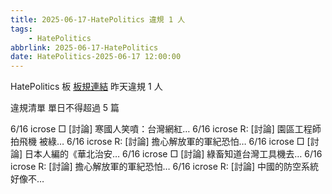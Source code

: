 ```yaml
---
title: 2025-06-17-HatePolitics 違規 1 人
tags:
    - HatePolitics
abbrlink: 2025-06-17-HatePolitics
date: HatePolitics-2025-06-17 12:00:00
---
```

HatePolitics 板 [板規連結](https://www.ptt.cc/bbs/HatePolitics/M.1617115262.A.D60.html)
昨天違規 1 人
<!-- more -->

違規清單
單日不得超過 5 篇

6/16 icrose □ [討論] 寒國人笑噴：台灣網紅…
6/16 icrose R: [討論] 園區工程師拍飛機 被綠…
6/16 icrose R: [討論] 擔心解放軍的軍紀恐怕…
6/16 icrose □ [討論] 日本人編的《華北治安…
6/16 icrose □ [討論] 綠畜知道台灣工具機去…
6/16 icrose R: [討論] 擔心解放軍的軍紀恐怕…
6/16 icrose R: [討論] 中國的防空系統好像不…